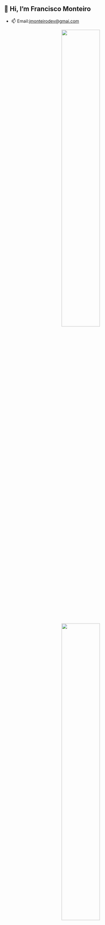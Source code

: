   ## 👋 Hi, I’m Francisco Monteiro
- 📫 Email:jmonteirodev@gmai.com

<div align="center">
  <a href="https://github.com/jmonteirodev">
  <img  width="50%" src="https://github-readme-stats.vercel.app/api?username=jmonteirodev&show_icons=true&theme=dracula&include_all_commits=true&count_private=true"/>
  <img width="50%" src="https://github-readme-stats.vercel.app/api/top-langs/?username=jmonteirodev&layout=compact&langs_count=7&theme=dracula"/>
</div>

##

| <a href="https://github.com/anuraghazra/github-readme-stats"><img align="center" src="https://github-readme-stats.vercel.app/api?username=jmonteirodev&show_icons=true&include_all_commits=true&theme=buefy&hide_border=true" alt="Anurag's github stats" /></a> | <a href="https://github.com/jmonteirodev/github-readme-stats"><img align="center" src="https://github-readme-stats.vercel.app/api/top-langs/?username=anuraghazra&layout=compact&theme=buefy&hide_border=true" /></a> |
| ------------- | ------------- |

#### Top Repositories
  
<div> 
  <a href = "mailto:jmonteirodev@gmail.com"><img src="https://img.shields.io/badge/-Gmail-%23333?style=for-the-badge&logo=gmail&logoColor=white" target="_blank"></a>  
</div>
